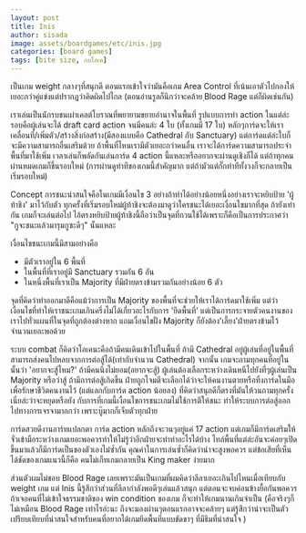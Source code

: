 ```yaml
---
layout: post
title: Inis
author: sisada
image: assets/boardgames/etc/inis.jpg
categories: [board games]
tags: [bite size, กบโอเค]
---
```

เป็นเกม weight กลางๆที่สนุกดี ตอนแรกเข้าใจว่ามันคือเกม Area Control ที่เน้นเอาตัวไปกองให้เยอะกว่าคู่แข่งแต่ปรากฎว่าคิดผิดไปไกล (ตอนอ่านรูลก็นึกว่าจะคล้าย ฺBlood Rage แต่ก็ผิดเช่นกัน)

เราเล่นเป็นนักรบชนเผ่าเคลต์โบราณที่พยายามขยายอำนาจในพื้นที่ รูปแบบการทำ action ในแต่ล่ะรอบคือผู้เล่นจะได้ draft card action จนมีคนล่ะ 4 ใบ (ทั้งเกมมี 17 ใบ) หลักๆการ์ดจะให้เรา เคลื่อนที่/เพิ่มตัว/สร้างสิ่งก่อสร้าง(มีสองแบบคือ Cathedral กับ Sanctuary) แต่การ์ดแต่ล่ะใบก็จะมีความสามารถอื่นเสริมด้วย ถ้าพื้นที่ไหนเรามีตัวเยอะกว่าคนอื่น เราจะได้การ์ดความสามารถประจำพื้นที่มาใช้เพิ่ม เวลาเล่นก็พลัดกันเล่นการ์ด 4 action นี้แหละหรืออยากจะผ่านดูเชิงก็ได้ แต่ถ้าทุกคนผ่านหมดเกมก็ขึ้นรอบใหม่ (การผ่านดูท่าทีของเกมนี้สำคัญมาก แต่ถ้ามัวแต่กั๊กท่าทีทั้งวงก็จะกลายเป็นเริ่มรอบใหม่)

Concept การชนะน่าสนใจคือในเกมมีเงื่อนไข 3 อย่างถ้าทำได้อย่างน้อยหนึ่งอย่างเราจะหยิบป้าย 'ผู้ท้าชิง' มาไว้กับตัว ทุกครั้งที่เริ่มรอบใหม่ผู้ท้าชิงจะต้องมาดูว่าใครชนะได้เยอะเงื่อนไขมากที่สุด ถ้ายังเท่ากัน เกมก็จะเล่นต่อไป ไอ้ตรงหยิบป้ายผู้ท้าชิงนี้ถือว่าเป็นจุดที่กวนใช้ได้เพราะก็คือเป็นการประกาศว่า "กูจะชนะแล้วมารุมกูซะดีๆ" นั้นแหละ

เงื่อนไขชนะเกมนี้มีสามอย่างคือ
* มีตัวเราอยู่ใน 6 พื้นที่
* ในพื้นที่ที่เราอยู่มี Sanctuary รวมกัน 6 อัน
* ในหนึ่งพื้นที่เราเป็น Majority ที่มีฝ่ายตรงข้ามรวมกันอย่างน้อย 6 ตัว


จุดที่คิดว่าทำออกมาดีคือแม้ว่าการเป็น Majority ของพื้นที่จะช่วยให้เราได้การ์ดมาใช้เพิ่ม แต่ว่าเงื่อนไขที่ทำให้เราชนะเกมเกินครึ่งไม่ได้เกี่ยวอะไรกับการ 'ยึดพื้นที่' แต่เป็นการกระจายตัวคนงานของเราไปทั่วแผนที่ในจุดที่ถูกต้องต่างหาก แถมเงื่อนไขฝั่ง Majority ก็ยังต้อง'เลี้ยง'ฝ่ายตรงข้ามไว้จำนวนเยอะพอด้วย

ระบบ combat ก็คิดว่าโอเคนะคือถ้ามีคนเดินเข้าไปในพื้นที่ ถ้ามี Cathedral อยู่ผู้เล่นที่อยู่ในพื้นที่สามารถส่งคนไปหลบจากการต่อสู้ได้(เท่ากับจำนวน Cathedral) จากนั้น เกมจะถามทุกคนที่อยู่ในนั้นว่า 'อยากจะสู้ไหม?' ถ้ามีคนนึงไม่ยอม(อยากจะสู้) ผู้เล่นต้องเลือกระหว่างเดินหนีไปยังที่ๆผู้เล่นเป็น Majority หรือว่าสู้ ถ้ามีการต่อสู้เกิดขึ้น ฝ่ายถูกโจมตีจะเลือกได้ว่าจะให้คนงานตายหรือทิ้งการ์ดในมือเพื่อรักษาชีวิตคนงานไว้ (แต่แลกกับการ์ด action น้อยลง) ที่คิดว่าสนุกดีก็ตรงที่มันให้วนถามทุกครั้งเนี่ยล่ะว่าจะหยุดหรือยัง กับการที่เกมนี้เงื่อนไขการชนะเกมไม่ใช้การตีให้ชนะ ทำให้ระบบการต่อสู้ออกไปทางการเจรจามากกว่า เพราะบู๊มากก็เจ็บตัวทุกฝ่าย

การ์ดสวยดีงานอาร์ทแปลกตา การ์ด action หลักถึงจะวนๆอยู่แค่ 17 action แต่เกมก็มีการ์ดเสริมให้จั่วเข้ามือระหว่างเกมเยอะพอควรทำให้ไม่รู้ว่าอีกฝ่ายจะทำท่าอะไรได้บ้าง ไทล์พื้นที่แต่ล่ะอันจะค่อยๆเปิดขึ้นมาแล้วก็มีการ์ดเป็นของตัวเองไม่ซ้ำกัน คุณค่าในการเล่นซ้ำก็คิดว่าน่าจะสูงพอควร แต่ข้อเสียที่เห็นได้ชัดของเกมแนวนี้ก็คือ คนไม่เก็ทเกมกลายเป็น King maker ง่ายมาก

ส่วนตัวผมไม่ชอบ Blood Rage เลยเพราะมันเป็นเกมที่ผมคิดว่าลีลาเยอะเกินไปไหนเมื่อเทียบกับ weight เกม แต่ Inis นี้รู้สึกว่าส่วนที่ลีลากำลังพอดีๆเล่นแล้วสนุก แต่ตอนจะจบค่อนข้างยื้อกันพอควร ถ้าเจอคนที่ไม่เข้าใจธรรมชาติของ win condition ของเกม ก็จะทำให้เกมนานเกินจำเป็น (คือจริงๆก็ไม่เหมือน Blood Rage เท่าไรอ่ะนะ ถึงจะมองผ่านๆตอนแรกอาจจะคล้ายๆ แต่รู้สึกว่าน่าจะเป็นตัวเปรียบเทียบที่น่าสนใจสำหรับคนที่อยากได้เกมยึดพื้นที่แบบขัดขาๆ ที่มีธีมที่น่าสนใจ )